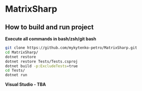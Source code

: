 # MatrixSharp

## How to build and run project
**Execute all commands in bash/zsh/git bash**

```bash
git clone https://github.com/mykytenko-petro/MatrixSharp.git
cd MatrixSharp/
dotnet restore
dotnet restore Tests/Tests.csproj
dotnet build -p:ExcludeTests=true
cd Tests/
dotnet run
```

**Visual Studio - TBA**